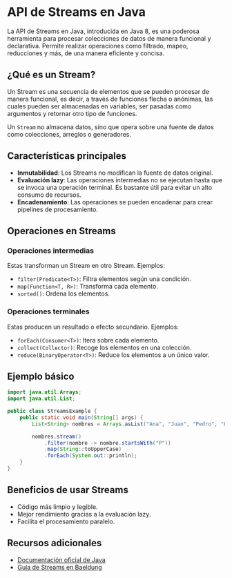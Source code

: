# API de Streams en Java

La API de Streams en Java, introducida en Java 8, es una poderosa herramienta para procesar colecciones de datos de manera funcional y declarativa. Permite realizar operaciones como filtrado, mapeo, reducciones y más, de una manera eficiente y concisa.

## ¿Qué es un Stream?

Un Stream es una secuencia de elementos que se pueden procesar de manera funcional, es decir, a través de funciones flecha o anónimas, las cuales pueden ser almacenadas en variables, ser pasadas como argumentos y retornar otro tipo de funciones. 

Un `Stream` no almacena datos, sino que opera sobre una fuente de datos como colecciones, arreglos o generadores.

## Características principales

- **Inmutabilidad**: Los Streams no modifican la fuente de datos original.
- **Evaluación lazy**: Las operaciones intermedias no se ejecutan hasta que se invoca una operación terminal. Es bastante útil para evitar un alto consumo de recursos.
- **Encadenamiento**: Las operaciones se pueden encadenar para crear pipelines de procesamiento.

## Operaciones en Streams

### Operaciones intermedias
Estas transforman un Stream en otro Stream. Ejemplos:
- `filter(Predicate<T>)`: Filtra elementos según una condición.
- `map(Function<T, R>)`: Transforma cada elemento.
- `sorted()`: Ordena los elementos.

### Operaciones terminales
Estas producen un resultado o efecto secundario. Ejemplos:
- `forEach(Consumer<T>)`: Itera sobre cada elemento.
- `collect(Collector)`: Recoge los elementos en una colección.
- `reduce(BinaryOperator<T>)`: Reduce los elementos a un único valor.

## Ejemplo básico

```java
import java.util.Arrays;
import java.util.List;

public class StreamsExample {
    public static void main(String[] args) {
        List<String> nombres = Arrays.asList("Ana", "Juan", "Pedro", "Luis");

        nombres.stream()
            .filter(nombre -> nombre.startsWith("P"))
            .map(String::toUpperCase)
            .forEach(System.out::println);
    }
}
```

## Beneficios de usar Streams

- Código más limpio y legible.
- Mejor rendimiento gracias a la evaluación lazy.
- Facilita el procesamiento paralelo.

## Recursos adicionales

- [Documentación oficial de Java](https://docs.oracle.com/javase/8/docs/api/java/util/stream/package-summary.html)
- [Guía de Streams en Baeldung](https://www.baeldung.com/java-8-streams)